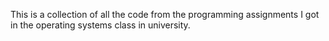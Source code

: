 This is a collection of all the code from the programming assignments I got in the operating systems class in university.